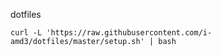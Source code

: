 dotfiles

```
curl -L 'https://raw.githubusercontent.com/i-amd3/dotfiles/master/setup.sh' | bash
```
